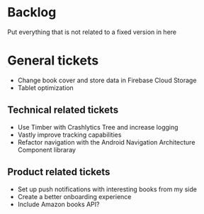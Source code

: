 
# Backlog

Put everything that is not related to a fixed version in here

# General tickets

- Change book cover and store data in Firebase Cloud Storage
- Tablet optimization

## Technical related tickets

- Use Timber with Crashlytics Tree and increase logging
- Vastly improve tracking capabilities
- Refactor navigation with the Android Navigation Architecture Component libraray

## Product related tickets

- Set up push notifications with interesting books from my side
- Create a better onboarding experience
- Include Amazon books API?
